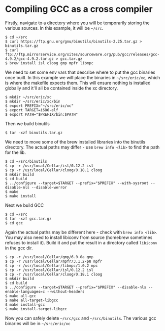 Compiling GCC as a cross compiler
=================================

Firstly, navigate to a directory where you will be temporarily storing the various sources.
In this example, it will be `~/src`.

```console
$ cd ~/src
$ curl https://ftp.gnu.org/gnu/binutils/binutils-2.25.tar.gz > binutils.tar.gz
$ curl ftp://ftp.mirrorservice.org/sites/sourceware.org/pub/gcc/releases/gcc-4.9.2/gcc-4.9.2.tar.gz > gcc.tar.gz
$ brew install isl cloog gmp mpfr libmpc
```

We need to set some env vars that describe where to put the gcc binaries once built.
In this example we will place the binaries in `~/src/eric/xc`, which is where the makefile expects them.
This will ensure nothing is installed globally and it'll all be contained inside the xc directory.

```console
$ mkdir ~/src/eric/xc
$ mkdir ~/src/eric/xc/bin
$ export PREFIX="~/src/eric/xc"
$ export TARGET=i686-elf
$ export PATH="$PREFIX/bin:$PATH"
```

Then we build binutils

```console
$ tar -xzf binutils.tar.gz
```

We need to move some of the brew installed libraries into the binutils directory.
The actual paths may differ - use `brew info <lib>` to find the path for the lib.

```console
$ cd ~/src/binutils
$ cp -r /usr/local/Cellar/isl/0.12.2 isl
$ cp -r /usr/local/Cellar/cloog/0.18.1 cloog
$ mkdir build
$ cd build
$ ../configure --target=$TARGET --prefix="$PREFIX" --with-sysroot --disable-nls --disable-werror
$ make
$ make install
```

Next we build GCC

```console
$ cd ~/src
$ tar -xzf gcc.tar.gz
$ cd gcc
```

Again the actual paths may be different here - check with `brew info <lib>`.
You may also need to install libiconv from source (homebrew sometimes refuses to install it). Build it and put the result in a directory called `libiconv` in the gcc dir.

```console
$ cp -r /usr/local/Cellar/gmp/6.0.0a gmp
$ cp -r /usr/local/Cellar/mpfr/3.1.2-p8 mpfr
$ cp -r /usr/local/Cellar/libmpc/1.0.2 mpc
$ cp -r /usr/local/Cellar/isl/0.12.2 isl
$ cp -r /usr/local/Cellar/cloog/0.18.1 cloog
$ mkdir build
$ cd build
$ ../configure --target=$TARGET --prefix="$PREFIX" --disable-nls --enable-languages=c --without-headers
$ make all-gcc
$ make all-target-libgcc
$ make install-gcc
$ make install-target-libgcc
```

Now you can safely delete `~/src/gcc` and `~/src/binutils`.
The various gcc binaries will be in `~/src/eric/xc`
